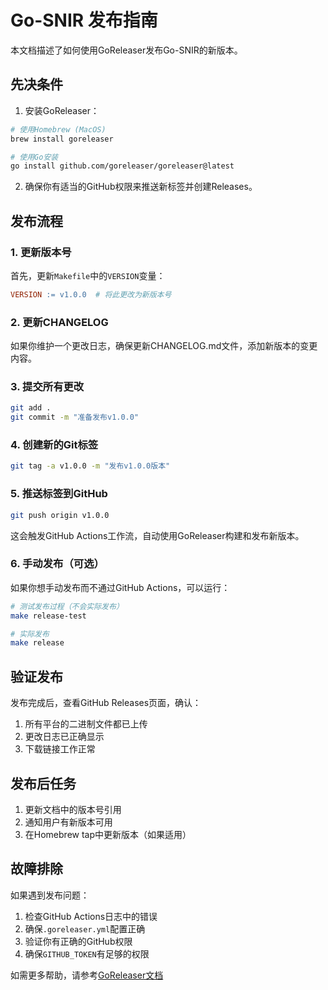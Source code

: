 # Go-SNIR 发布指南

本文档描述了如何使用GoReleaser发布Go-SNIR的新版本。

## 先决条件

1. 安装GoReleaser：

```bash
# 使用Homebrew (MacOS)
brew install goreleaser

# 使用Go安装
go install github.com/goreleaser/goreleaser@latest
```

2. 确保你有适当的GitHub权限来推送新标签并创建Releases。

## 发布流程

### 1. 更新版本号

首先，更新`Makefile`中的`VERSION`变量：

```makefile
VERSION := v1.0.0  # 将此更改为新版本号
```

### 2. 更新CHANGELOG

如果你维护一个更改日志，确保更新CHANGELOG.md文件，添加新版本的变更内容。

### 3. 提交所有更改

```bash
git add .
git commit -m "准备发布v1.0.0"
```

### 4. 创建新的Git标签

```bash
git tag -a v1.0.0 -m "发布v1.0.0版本"
```

### 5. 推送标签到GitHub

```bash
git push origin v1.0.0
```

这会触发GitHub Actions工作流，自动使用GoReleaser构建和发布新版本。

### 6. 手动发布（可选）

如果你想手动发布而不通过GitHub Actions，可以运行：

```bash
# 测试发布过程（不会实际发布）
make release-test

# 实际发布
make release
```

## 验证发布

发布完成后，查看GitHub Releases页面，确认：

1. 所有平台的二进制文件都已上传
2. 更改日志已正确显示
3. 下载链接工作正常

## 发布后任务

1. 更新文档中的版本号引用
2. 通知用户有新版本可用
3. 在Homebrew tap中更新版本（如果适用）

## 故障排除

如果遇到发布问题：

1. 检查GitHub Actions日志中的错误
2. 确保`.goreleaser.yml`配置正确
3. 验证你有正确的GitHub权限
4. 确保`GITHUB_TOKEN`有足够的权限

如需更多帮助，请参考[GoReleaser文档](https://goreleaser.com/) 